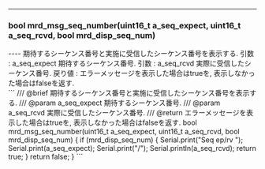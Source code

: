 ----  
<h3>bool mrd_msg_seq_number(uint16_t a_seq_expect, uint16_t a_seq_rcvd, bool mrd_disp_seq_num)</h3>
----  
期待するシーケンス番号と実施に受信したシーケンス番号を表示する.  
引数 : a_seq_expect 期待するシーケンス番号.  
引数 : a_seq_rcvd 実際に受信したシーケンス番号.  
戻り値 : エラーメッセージを表示した場合はtrueを, 表示しなかった場合はfalseを返す.  
  
<br>  
```  
/// @brief 期待するシーケンス番号と実施に受信したシーケンス番号を表示する.
/// @param a_seq_expect 期待するシーケンス番号.
/// @param a_seq_rcvd 実際に受信したシーケンス番号.
/// @return エラーメッセージを表示した場合はtrueを, 表示しなかった場合はfalseを返す.
bool mrd_msg_seq_number(uint16_t a_seq_expect, uint16_t a_seq_rcvd, bool mrd_disp_seq_num) {
  if (mrd_disp_seq_num) {
    Serial.print("Seq ep/rv ");
    Serial.print(a_seq_expect);
    Serial.print("/");
    Serial.println(a_seq_rcvd);
    return true;
  }
  return false;
}
```  